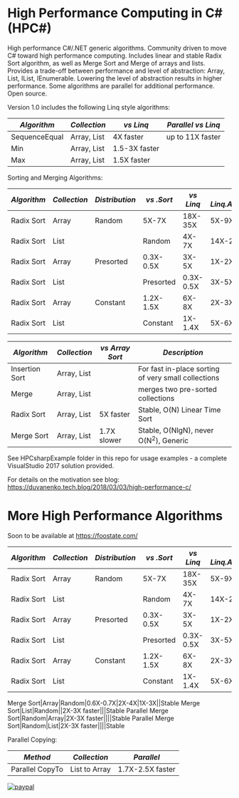 # High Performance Computing in C# (HPC#)

High performance C#/.NET generic algorithms. Community driven to move C# toward high performance computing.
Includes linear and stable Radix Sort algorithm, as well as Merge Sort and Merge of arrays and lists.
Provides a trade-off between performance and level of abstraction: Array, List, IList, IEnumerable.
Lowering the level of abstraction results in higher performance. Some algorithms are parallel for additional performance.
Open source.

Version 1.0 includes the following Linq style algorithms:

*Algorithm*|*Collection*|*vs Linq*|*Parallel vs Linq*
--- | --- | --- | ---
SequenceEqual|Array, List|4X faster|up to 11X faster
Min|Array, List|1.5-3X faster
Max|Array, List|1.5X faster

Sorting and Merging Algorithms:

*Algorithm*|*Collection*|*Distribution*|*vs .Sort*|*vs Linq*|*vs Linq.AsParallel*|*Description*
--- | --- | --- | --- | --- | --- | ---
Radix Sort|Array|Random|5X-7X|18X-35X|5X-9X|Stable, Generic
Radix Sort|List||Random|4X-7X|14X-27X|4X-8X|Stable, Generic
Radix Sort|Array|Presorted|0.3X-0.5X|3X-5X|1X-2X|Stable, Generic
Radix Sort|List||Presorted|0.3X-0.5X|3X-5X|1X-3X|Stable, Generic
Radix Sort|Array|Constant|1.2X-1.5X|6X-8X|2X-3X|Stable, Generic
Radix Sort|List||Constant|1X-1.4X|5X-6X|2X-3X|Stable, Generic

*Algorithm*|*Collection*|*vs Array Sort*|*Description*
--- | --- | --- | ---
Insertion Sort|Array, List||For fast in-place sorting of very small collections
Merge|Array, List||merges two pre-sorted collections
Radix Sort|Array, List|5X faster|Stable, O(N) Linear Time Sort
Merge Sort|Array, List|1.7X slower|Stable, O(NlgN), never O(N<sup>2</sup>), Generic


See HPCsharpExample folder in this repo for usage examples - a complete VisualStudio 2017 solution provided.

For details on the motivation see blog:
https://duvanenko.tech.blog/2018/03/03/high-performance-c/

# More High Performance Algorithms
Soon to be available at https://foostate.com/

*Algorithm*|*Collection*|*Distribution*|*vs .Sort*|*vs Linq*|*vs Linq.AsParallel*|*Description*
--- | --- | --- | --- | --- | --- | ---
Radix Sort|Array|Random|5X-7X|18X-35X|5X-9X|Stable, Generic
Radix Sort|List||Random|4X-7X|14X-27X|4X-8X|Stable, Generic
Radix Sort|Array|Presorted|0.3X-0.5X|3X-5X|1X-2X|Stable, Generic
Radix Sort|List||Presorted|0.3X-0.5X|3X-5X|1X-3X|Stable, Generic
Radix Sort|Array|Constant|1.2X-1.5X|6X-8X|2X-3X|Stable, Generic
Radix Sort|List||Constant|1X-1.4X|5X-6X|2X-3X|Stable, Generic

Merge Sort|Array|Random|0.6X-0.7X|2X-4X|1X-3X||Stable
Merge Sort|List|Random||2X-3X faster|||Stable
Parallel Merge Sort|Random|Array|2X-3X faster||||Stable
Parallel Merge Sort|Random|List|2X-3X faster||||Stable

Parallel Copying:

*Method*|*Collection*|*Parallel*
--- | --- | ---
Parallel CopyTo|List to Array|1.7X-2.5X faster



[![paypal](https://www.paypalobjects.com/en_US/i/btn/btn_donateCC_LG.gif)](https://www.paypal.com/cgi-bin/webscr?cmd=_s-xclick&hosted_button_id=LDD8L7UPAC7QL)
